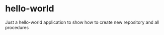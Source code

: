 # hello-world
Just a hello-world application to show how to create new repository and all procedures

